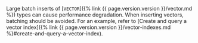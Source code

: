 Large batch inserts of [`VECTOR`]({% link {{ page.version.version }}/vector.md %}) types can cause performance degradation. When inserting vectors, batching should be avoided. For an example, refer to [Create and query a vector index]({% link {{ page.version.version }}/vector-indexes.md %}#create-and-query-a-vector-index).
